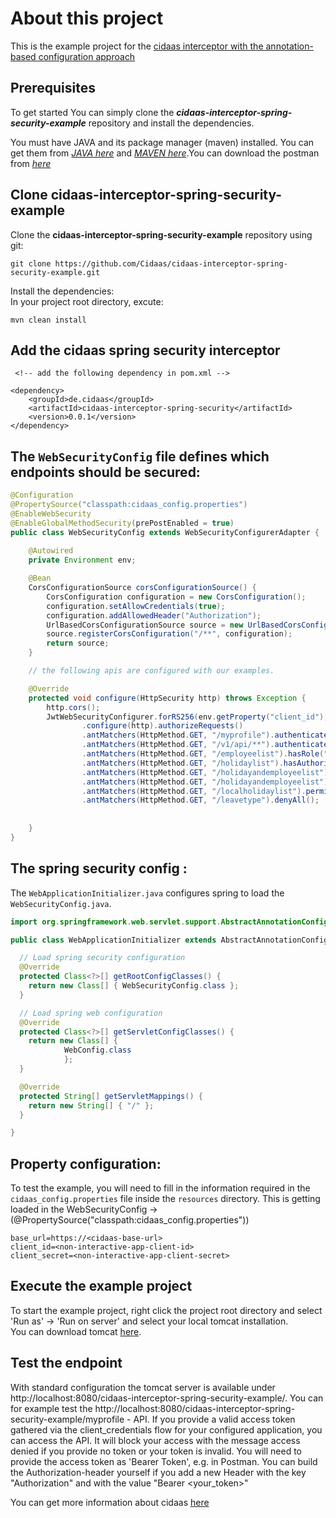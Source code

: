 # About this project  
This is the example project for the [cidaas interceptor with the annotation-based configuration approach](https://github.com/Cidaas/cidaas-interceptor-spring-security)
  
## Prerequisites
To get started You can simply clone the **_cidaas-interceptor-spring-security-example_** repository and install the dependencies.
  
You must have JAVA and its package manager \(maven\) installed. You can get them from [_JAVA here_](https://java.com/en/download/) and [_MAVEN here_](https://maven.apache.org/install.html).You can download the postman from [_here_](https://www.getpostman.com/apps)
  
## Clone cidaas-interceptor-spring-security-example
Clone the **cidaas-interceptor-spring-security-example** repository using git:
```
git clone https://github.com/Cidaas/cidaas-interceptor-spring-security-example.git

```

Install the dependencies:  
In your project root directory, excute: 
  
```
mvn clean install

```

## Add the cidaas spring security interceptor 
```
 <!-- add the following dependency in pom.xml --> 
 
<dependency>
    <groupId>de.cidaas</groupId>
    <artifactId>cidaas-interceptor-spring-security</artifactId>
    <version>0.0.1</version>
</dependency>

```
## The ``WebSecurityConfig`` file defines which endpoints should be secured:

```java
@Configuration
@PropertySource("classpath:cidaas_config.properties")
@EnableWebSecurity
@EnableGlobalMethodSecurity(prePostEnabled = true)
public class WebSecurityConfig extends WebSecurityConfigurerAdapter {
	
	@Autowired
	private Environment env;

	@Bean
	CorsConfigurationSource corsConfigurationSource() {
		CorsConfiguration configuration = new CorsConfiguration();		
		configuration.setAllowCredentials(true);
		configuration.addAllowedHeader("Authorization");
		UrlBasedCorsConfigurationSource source = new UrlBasedCorsConfigurationSource();
		source.registerCorsConfiguration("/**", configuration);
		return source;
	}

    // the following apis are configured with our examples.

	@Override
	protected void configure(HttpSecurity http) throws Exception {
		http.cors();
		JwtWebSecurityConfigurer.forRS256(env.getProperty("client_id"), env.getProperty("base_url"))
				.configure(http).authorizeRequests()				
				.antMatchers(HttpMethod.GET, "/myprofile").authenticated()
                .antMatchers(HttpMethod.GET, "/v1/api/**").authenticated() // it will authenticate all the url followed by {{baseurl}}/v1/api/
				.antMatchers(HttpMethod.GET, "/employeelist").hasRole("HR")
				.antMatchers(HttpMethod.GET, "/holidaylist").hasAuthority("holidaylist:read")
				.antMatchers(HttpMethod.GET, "/holidayandemployeelist").hasAuthority("holidaylist:read")
				.antMatchers(HttpMethod.GET, "/holidayandemployeelist").hasRole("HR")
				.antMatchers(HttpMethod.GET, "/localholidaylist").permitAll()
				.antMatchers(HttpMethod.GET, "/leavetype").denyAll();
		
		
	}
}
```
  
## The spring security config : 

The ``WebApplicationInitializer.java`` configures spring to load the ``WebSecurityConfig.java``.  

```java
import org.springframework.web.servlet.support.AbstractAnnotationConfigDispatcherServletInitializer;

public class WebApplicationInitializer extends AbstractAnnotationConfigDispatcherServletInitializer {

  // Load spring security configuration
  @Override
  protected Class<?>[] getRootConfigClasses() {
    return new Class[] { WebSecurityConfig.class };
  }

  // Load spring web configuration
  @Override
  protected Class<?>[] getServletConfigClasses() {
    return new Class[] { 
    		WebConfig.class 
    		};
  }

  @Override
  protected String[] getServletMappings() {
    return new String[] { "/" };
  }

}
```  
  
## Property configuration: 

To test the example, you will need to fill in the information required in the `cidaas_config.properties` file inside the `resources` directory. This is getting loaded in the WebSecurityConfig -> (@PropertySource("classpath:cidaas_config.properties"))

```
base_url=https://<cidaas-base-url>
client_id=<non-interactive-app-client-id>
client_secret=<non-interactive-app-client-secret>
```
  
## Execute the example project
  
To start the example project, right click the project root directory and select 'Run as' -> 'Run on server' and select your local tomcat installation.  
You can download tomcat [here](https://tomcat.apache.org/download-90.cgi).

## Test the endpoint

With standard configuration the tomcat server is available under http://localhost:8080/cidaas-interceptor-spring-security-example/.
You can for example test the http://localhost:8080/cidaas-interceptor-spring-security-example/myprofile - API. If you provide a valid access token gathered via the client_credentials flow for your configured application, you can access the API. It will block your access with the message access denied if you provide no token or your token is invalid. 
You will need to provide the access token as 'Bearer Token', e.g. in Postman. You can build the Authorization-header yourself if you add a new Header with the key "Authorization" and with the value "Bearer <your_token>"

  
You can get more information about cidaas [here](https://docs.cidaas.de/)
